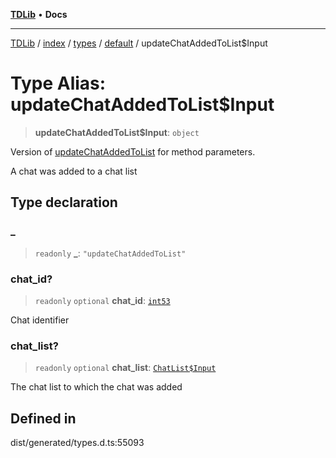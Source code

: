 [**TDLib**](../../../../../../README.md) • **Docs**

***

[TDLib](../../../../../../modules.md) / [index](../../../../../README.md) / [types](../../../README.md) / [default](../README.md) / updateChatAddedToList$Input

# Type Alias: updateChatAddedToList$Input

> **updateChatAddedToList$Input**: `object`

Version of [updateChatAddedToList](updateChatAddedToList.md) for method parameters.

A chat was added to a chat list

## Type declaration

### \_

> `readonly` **\_**: `"updateChatAddedToList"`

### chat\_id?

> `readonly` `optional` **chat\_id**: [`int53`](int53.md)

Chat identifier

### chat\_list?

> `readonly` `optional` **chat\_list**: [`ChatList$Input`](ChatList$Input.md)

The chat list to which the chat was added

## Defined in

dist/generated/types.d.ts:55093
